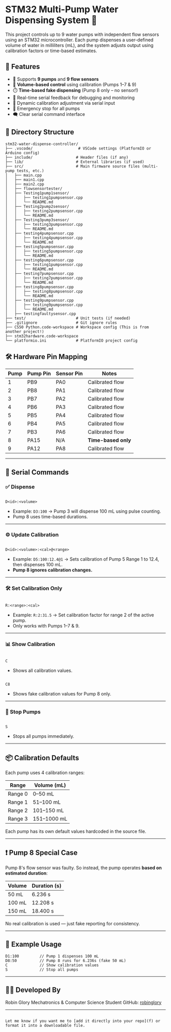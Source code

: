 # STM32 Multi-Pump Water Dispensing System 🚰

This project controls up to 9 water pumps with independent flow sensors using an STM32 microcontroller. Each pump dispenses a user-defined volume of water in milliliters (mL), and the system adjusts output using calibration factors or time-based estimates.

## 🚀 Features

- 🔢 Supports **9 pumps** and **9 flow sensors**
- 🧠 **Volume-based control** using calibration (Pumps 1–7 & 9)
- ⏱️ **Time-based fake dispensing** (Pump 8 only – no sensor!)
- 🧪 Real-time serial feedback for debugging and monitoring
- 🔧 Dynamic calibration adjustment via serial input
- 🛑 Emergency stop for all pumps
- 🗨️ Clear serial command interface


## 📁 Directory Structure

```
stm32-water-dispense-controller/
├── .vscode/                    # VSCode settings (PlatformIO or Arduino config)
├── include/                   # Header files (if any)
├── lib/                       # External libraries (if used)
├── src/                       # Main firmware source files (multi-pump tests, etc.)
│   ├── main.cpp
│   ├── main1.cpp
│   ├── main2.cpp
│   ├── flowsensortester/
│   ├── Testing1pump1sensor/
│   │   ├── testing1pumpsensor.cpp
│   │   └── README.md
│   ├── Testing2pump2sensor/
│   │   ├── testing2pumpsensor.cpp
│   │   └── README.md
│   ├── Testing3pump3sensor/
│   │   ├── testing3pumpsensor.cpp
│   │   └── README.md
│   ├── testing4pumpsensor.cpp
│   │   ├── testing4pumpsensor.cpp
│   │   └── README.md
│   ├── testing5pumpsensor.cpp
│   │   ├── testing5pumpsensor.cpp
│   │   └── README.md
│   ├── testing6pumpsensor.cpp
│   │   ├── testing1pumpsensor.cpp
│   │   └── README.md
│   ├── testing7pumpsensor.cpp
│   │   ├── testing7pumpsensor.cpp
│   │   └── README.md
│   ├── testing8pumpsensor.cpp
│   │   ├── testing8pumpsensor.cpp
│   │   └── README.md
│   ├── testing9pumpsensor.cpp
│   │   ├── testing9pumpsensor.cpp
│   │   └── README.md
│   ├── testingfaultysensor.cpp
├── test/                      # Unit tests (if needed)
├── .gitignore                 # Git ignore rules
├── CS50 Python.code-workspace # Workspace config (This is from another project!)
├── stm32hardware.code-workspace
└── platformio.ini             # PlatformIO project config
```

## 🛠️ Hardware Pin Mapping

| Pump | Pump Pin | Sensor Pin | Notes               |
|------|----------|------------|---------------------|
| 1    | PB9      | PA0        | Calibrated flow     |
| 2    | PB8      | PA1        | Calibrated flow     |
| 3    | PB7      | PA2        | Calibrated flow     |
| 4    | PB6      | PA3        | Calibrated flow     |
| 5    | PB5      | PA4        | Calibrated flow     |
| 6    | PB4      | PA5        | Calibrated flow     |
| 7    | PB3      | PA6        | Calibrated flow     |
| 8    | PA15     | N/A        | **Time-based only** |
| 9    | PA12     | PA8        | Calibrated flow     |

---

## 📘 Serial Commands

### ✅ Dispense

```

D<id>:<volume>

```

- Example: `D3:100` → Pump 3 will dispense 100 mL using pulse counting.
- Pump 8 uses time-based durations.

---

### ⚙️ Update Calibration

```

D<id>:<volume>:<cal>@<range>

```

- Example: `D5:100:12.4@1` → Sets calibration of Pump 5 Range 1 to 12.4, then dispenses 100 mL.
- **Pump 8 ignores calibration changes.**

---

### 🛠️ Set Calibration Only

```

R:<range>:<cal>

```

- Example: `R:2:31.5` → Set calibration factor for range 2 of the active pump.
- Only works with Pumps 1–7 & 9.

---

### 📊 Show Calibration

```

C

```

- Shows all calibration values.

```

C8

```

- Shows fake calibration values for Pump 8 only.

---

### 🛑 Stop Pumps

```

S

````

- Stops all pumps immediately.

---

## 📦 Calibration Defaults

Each pump uses 4 calibration ranges:

| Range        | Volume (mL)     |
|--------------|-----------------|
| Range 0      | 0–50 mL         |
| Range 1      | 51–100 mL       |
| Range 2      | 101–150 mL      |
| Range 3      | 151–1000 mL     |

Each pump has its own default values hardcoded in the source file.

---

## ❗ Pump 8 Special Case

Pump 8's flow sensor was faulty. So instead, the pump operates **based on estimated duration**:

| Volume | Duration (s) |
|--------|--------------|
| 50 mL  | 6.236 s      |
| 100 mL | 12.208 s     |
| 150 mL | 18.400 s     |

No real calibration is used — just fake reporting for consistency.

---

## 🧠 Example Usage

```text
D1:100         // Pump 1 dispenses 100 mL
D8:50          // Pump 8 runs for 6.236s (fake 50 mL)
C              // Show calibration values
S              // Stop all pumps
````

---

## 🧑‍💻 Developed By

Robin Glory
Mechatronics & Computer Science Student
GitHub: [robinglory](https://github.com/robinglory)

---

```

Let me know if you want me to [add it directly into your repo](f) or format it into a downloadable file.
```
